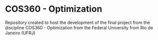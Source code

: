 # COS360 - Optimization
Repository created to host the development of the final project from the discipline COS360 - Optimization from the Federal University from Rio de Janeiro (UFRJ)
